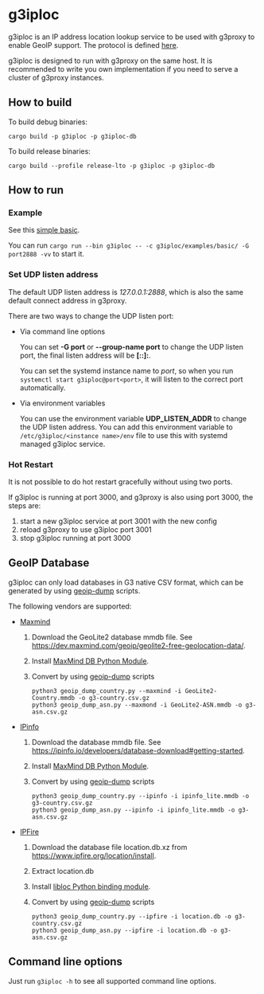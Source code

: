 # g3iploc

g3iploc is an IP address location lookup service to be used with g3proxy to enable GeoIP support.
The protocol is
defined [here](https://g3-project.readthedocs.io/projects/g3proxy/en/latest/protocol/helper/ip_locate.html).

g3iploc is designed to run with g3proxy on the same host.
It is recommended to write you own implementation if you need to serve a cluster of g3proxy instances.

## How to build

To build debug binaries:

```shell
cargo build -p g3iploc -p g3iploc-db
```

To build release binaries:

```shell
cargo build --profile release-lto -p g3iploc -p g3iploc-db
```

## How to run

### Example

See this [simple basic](examples/basic).

You can run `cargo run --bin g3iploc -- -c g3iploc/examples/basic/ -G port2888 -vv` to start it.

### Set UDP listen address

The default UDP listen address is *127.0.0.1:2888*, which is also the same default connect address in g3proxy.

There are two ways to change the UDP listen port:

- Via command line options

  You can set **-G port<port>** or **--group-name port<port>** to change the UDP listen port,
  the final listen address will be **[::]:<port>**.

  You can set the systemd instance name to *port<port>*, so when you run `systemctl start g3iploc@port<port>`,
  it will listen to the correct port automatically.

- Via environment variables

  You can use the environment variable **UDP_LISTEN_ADDR** to change the UDP listen address.
  You can add this environment variable to `/etc/g3iploc/<instance name>/env` file to use this with
  systemd managed g3iploc service.

### Hot Restart

It is not possible to do hot restart gracefully without using two ports.

If g3iploc is running at port 3000, and g3proxy is also using port 3000, the steps are:

1. start a new g3iploc service at port 3001 with the new config
2. reload g3proxy to use g3iploc port 3001
3. stop g3iploc running at port 3000

## GeoIP Database

g3iploc can only load databases in G3 native CSV format, which can be generated by
using [geoip-dump](../scripts/geoip-dump) scripts.

The following vendors are supported:

- [Maxmind](https://www.maxmind.com/en/geoip-databases)

    1. Download the GeoLite2 database mmdb file. See https://dev.maxmind.com/geoip/geolite2-free-geolocation-data/.
    2. Install [MaxMind DB Python Module](https://github.com/maxmind/MaxMind-DB-Reader-python).
    3. Convert by using [geoip-dump](../scripts/geoip-dump) scripts

       ```shell
       python3 geoip_dump_country.py --maxmind -i GeoLite2-Country.mmdb -o g3-country.csv.gz
       python3 geoip_dump_asn.py --maxmond -i GeoLite2-ASN.mmdb -o g3-asn.csv.gz
       ```

- [IPinfo](https://ipinfo.io/)

    1. Download the database mmdb file. See https://ipinfo.io/developers/database-download#getting-started.
    2. Install [MaxMind DB Python Module](https://github.com/maxmind/MaxMind-DB-Reader-python).
    3. Convert by using [geoip-dump](../scripts/geoip-dump) scripts

       ```shell
       python3 geoip_dump_country.py --ipinfo -i ipinfo_lite.mmdb -o g3-country.csv.gz
       python3 geoip_dump_asn.py --ipinfo -i ipinfo_lite.mmdb -o g3-asn.csv.gz
       ```

- [IPFire](https://www.ipfire.org/)

    1. Download the database file location.db.xz from https://www.ipfire.org/location/install.
    2. Extract location.db
    3. Install [libloc Python binding module](https://www.ipfire.org/location/how-to-use/python).
    4. Convert by using [geoip-dump](../scripts/geoip-dump) scripts

       ```shell
       python3 geoip_dump_country.py --ipfire -i location.db -o g3-country.csv.gz
       python3 geoip_dump_asn.py --ipfire -i location.db -o g3-asn.csv.gz
       ```

## Command line options

Just run `g3iploc -h` to see all supported command line options.
